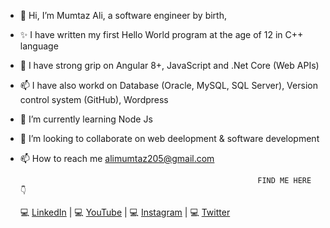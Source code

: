 - 👋 Hi, I’m Mumtaz Ali, a software engineer by birth, 
- ✨ I have written my first Hello World program at the age of 12 in C++ language
- 👀 I have strong grip on Angular 8+, JavaScript and .Net Core (Web APIs)
- 📫 I have also workd on Database (Oracle, MySQL, SQL Server), Version control system (GitHub), Wordpress
- 🌱 I’m currently learning Node Js
- 💞️ I’m looking to collaborate on web deelopment & software development
- 📫 How to reach me alimumtaz205@gmail.com


                                                           FIND ME HERE 👇

	💻 [LinkedIn](https://www.linkedin.com/in/mumtaz-ali-16a2b46b/) |
	💻 [YouTube](https://www.youtube.com/channel/UCNLDDILIgBZKn7hWgdC0s-g)  | 
	💻 [Instagram](https://www.instagram.com/alimumtaz72/?hl=en)  | 
	💻 [Twitter](https://twitter.com/Mdaghonivi)
<!---
alimumtaz205/alimumtaz205 is a ✨ special ✨ repository because its `README.md` (this file) appears on your GitHub profile.
You can click the Preview link to take a look at your changes.
--->
